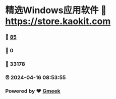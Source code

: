 # 精选Windows应用软件 :link: https://store.kaokit.com 
### :page_facing_up: [85](https://store.kaokit.com/tag.html) 
### :speech_balloon: 0 
### :hibiscus: 33178 
### :alarm_clock: 2024-04-16 08:53:55 
### Powered by :heart: [Gmeek](https://github.com/Meekdai/Gmeek)

